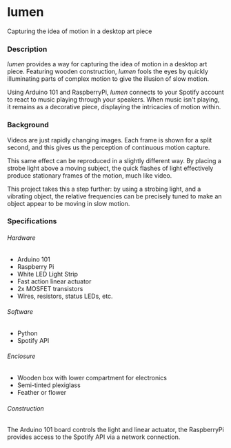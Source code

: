 # lumen
Capturing the idea of motion in a desktop art piece

### Description 

_lumen_ provides a way for capturing the idea of motion in a desktop art piece. Featuring wooden construction, _lumen_ fools the eyes by quickly illuminating parts of complex motion to give the illusion of slow motion.

Using Arduino 101 and RaspberryPi, _lumen_ connects to your Spotify account to react to music playing through your speakers. When music isn't playing, it remains as a decorative piece, displaying the intricacies of motion within.

### Background

Videos are just rapidly changing images. Each frame is shown for a split second, and this gives us the perception of continuous motion capture.

This same effect can be reproduced in a slightly different way. By placing a strobe light above a moving subject, the quick flashes of light effectively produce stationary frames of the motion, much like video.

This project takes this a step further: by using a strobing light, and a vibrating object, the relative frequencies can be precisely tuned to make an object appear to be moving in slow motion.

### Specifications 

###### Hardware 
+ Arduino 101
+ Raspberry Pi
+ White LED Light Strip
+ Fast action linear actuator 
+ 2x MOSFET transistors
+ Wires, resistors, status LEDs, etc.

###### Software
+ Python
+ Spotify API

###### Enclosure
+ Wooden box with lower compartment for electronics 
+ Semi-tinted plexiglass
+ Feather or flower

###### Construction 
The Arduino 101 board controls the light and linear actuator, the RaspberryPi provides access to the Spotify API via a network connection.
